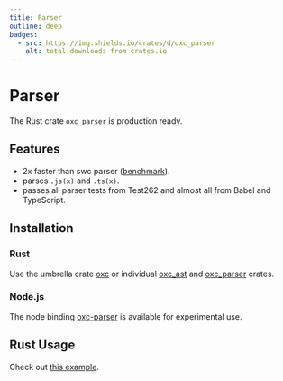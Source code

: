 ```yaml
---
title: Parser
outline: deep
badges:
  - src: https://img.shields.io/crates/d/oxc_parser
    alt: total downloads from crates.io
---
```


# Parser

<AppBadgeList />

The Rust crate `oxc_parser` is production ready.

## Features

- 2x faster than swc parser ([benchmark][url-benchmark]).
- parses `.js(x)` and `.ts(x)`.
- passes all parser tests from Test262 and almost all from Babel and TypeScript.

## Installation

### Rust

Use the umbrella crate [oxc][url-oxc-crate] or individual [oxc_ast][url-oxc-ast-crate] and [oxc_parser][url-oxc-parser-crate] crates.

### Node.js

The node binding [oxc-parser][url-oxc-parser-npm] is available for experimental use.

## Rust Usage

Check out [this example](https://github.com/oxc-project/oxc/blob/main/crates/oxc_parser/examples/parser.rs).

<!-- Links -->

[url-swc]: https://swc.rs
[url-benchmark]: https://github.com/oxc-project/bench-javascript-parser-written-in-rust
[url-oxc-crate]: https://docs.rs/oxc
[url-oxc-ast-crate]: https://docs.rs/oxc_ast
[url-oxc-parser-crate]: https://docs.rs/oxc_parser
[url-oxc-parser-npm]: https://www.npmjs.com/package/oxc-parser
